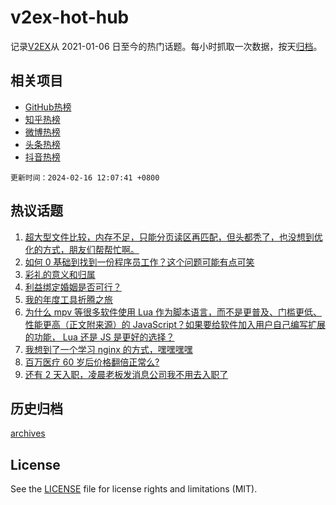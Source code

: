 # v2ex-hot-hub

 记录[V2EX](https://www.v2ex.com/)从 2021-01-06 日至今的热门话题。每小时抓取一次数据，按天[归档](archives)。
 
 ## 相关项目

- [GitHub热榜](https://github.com/snaildev/github-hot-hub)
- [知乎热榜](https://github.com/snaildev/zhihu-hot-hub)
- [微博热榜](https://github.com/snaildev/weibo-hot-hub)
- [头条热榜](https://github.com/snaildev/toutiao-hot-hub)
- [抖音热榜](https://github.com/snaildev/douyin-hot-hub)


 `更新时间：2024-02-16 12:07:41 +0800`

## 热议话题

1. [超大型文件比较，内存不足，只能分页读区再匹配，但头都秃了，也没想到优化的方式，朋友们帮帮忙啊。](https://www.v2ex.com/t/1015733)
1. [如何 0 基础到找到一份程序员工作？这个问题可能有点可笑](https://www.v2ex.com/t/1015757)
1. [彩礼的意义和归属](https://www.v2ex.com/t/1015780)
1. [利益绑定婚姻是否可行？](https://www.v2ex.com/t/1015705)
1. [我的年度工具折腾之旅](https://www.v2ex.com/t/1015804)
1. [为什么 mpv 等很多软件使用 Lua 作为脚本语言，而不是更普及、门槛更低、性能更高（正文附来源）的 JavaScript？如果要给软件加入用户自己编写扩展的功能， Lua 还是 JS 是更好的选择？](https://www.v2ex.com/t/1015740)
1. [我想到了一个学习 nginx 的方式，嘿嘿嘿嘿](https://www.v2ex.com/t/1015701)
1. [百万医疗 60 岁后价格翻倍正常么?](https://www.v2ex.com/t/1015784)
1. [还有 2 天入职，凌晨老板发消息公司我不用去入职了](https://www.v2ex.com/t/1015805)

## 历史归档

[archives](archives)

## License

See the [LICENSE](LICENSE) file for license rights and limitations (MIT).
